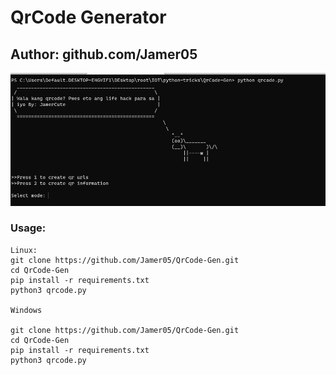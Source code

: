 # QrCode Generator
## Author: github.com/Jamer05

![sh](https://github.com/Jamer05/QrCode-Gen/blob/main/assets/me.png?raw=true)

### Usage:
```
Linux:
git clone https://github.com/Jamer05/QrCode-Gen.git
cd QrCode-Gen
pip install -r requirements.txt
python3 qrcode.py

Windows

git clone https://github.com/Jamer05/QrCode-Gen.git
cd QrCode-Gen
pip install -r requirements.txt
python3 qrcode.py

```
